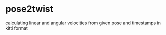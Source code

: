 # pose2twist
calculating linear and angular velocities from given pose and timestamps in kitti format
